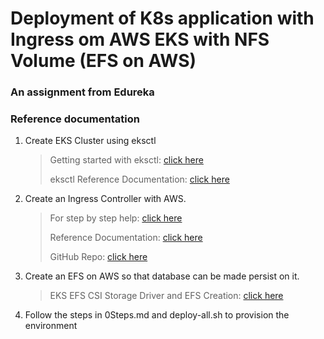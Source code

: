 # Deployment of K8s application with Ingress om AWS EKS with NFS Volume (EFS on AWS)

### An assignment from Edureka
### Reference documentation

1. Create EKS Cluster using eksctl
    >   Getting started with eksctl: [click here](https://docs.aws.amazon.com/eks/latest/userguide/getting-started-eksctl.html)
    >
    >   eksctl Reference Documentation: [click here](https://eksctl.io/usage/creating-and-managing-clusters/)

2. Create an Ingress Controller with AWS.

   >    For step by step help: [click here](https://kubernetes.github.io/ingress-nginx/deploy/)
   >
   >    Reference Documentation: [click here](https://kubernetes.io/docs/concepts/services-networking/ingress/)
   >
   >    GitHub Repo: [click here](https://github.com/kubernetes/ingress-nginx)

3. Create an EFS on AWS so that database can be made persist on it.

   >    EKS EFS CSI Storage Driver and EFS Creation: [click here](https://docs.aws.amazon.com/eks/latest/userguide/efs-csi.html)

4. Follow the steps in 0Steps.md and deploy-all.sh to provision the environment
